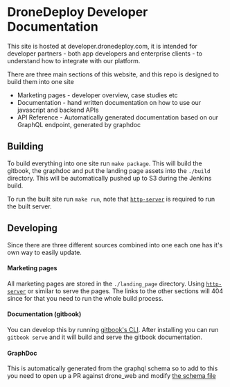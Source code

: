 # DroneDeploy Developer Documentation

This site is hosted at developer.dronedeploy.com, it is intended for developer partners - both app developers and enterprise clients - to understand how to integrate with our platform.

There are three main sections of this website, and this repo is designed to build them into one site
 - Marketing pages - developer overview, case studies etc
 - Documentation - hand written documentation on how to use our javascript and backend APIs
 - API Reference - Automatically generated documentation based on our GraphQL endpoint, generated by graphdoc

## Building
To build everything into one site run `make package`. This will build the gitbook, the graphdoc and put the landing page assets into the `./build` directory. This will be automatically pushed up to S3 during the Jenkins build.

To run the built site run `make run`, note that [`http-server`](https://github.com/indexzero/http-server) is required to run the built server.

## Developing
Since there are three different sources combined into one each one has it's own way to easily update.

#### Marketing pages
All marketing pages are stored in the `./landing_page` directory. Using [`http-server`](https://github.com/indexzero/http-server) or similar to serve the pages. The links to the other sections will 404 since for that you need to run the whole build process.

#### Documentation (gitbook)
You can develop this by running [gitbook's CLI](https://www.npmjs.com/package/gitbook-cli). After installing you can run `gitbook serve` and it will build and serve the gitbook documentation.

#### GraphDoc
This is automatically generated from the graphql schema so to add to this you need to open up a PR against drone_web and modify [the schema file](https://github.com/dronedeploy/drone_web/blob/master/server/graphql_apis/schema.py)